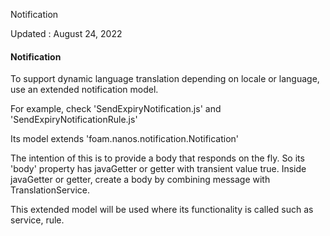 Notification

Updated : August 24, 2022



#### Notification


To support dynamic language translation depending on locale or language, use an extended notification model.

For example, check 'SendExpiryNotification.js' and 'SendExpiryNotificationRule.js'

Its model extends 'foam.nanos.notification.Notification'

The intention of this is to provide a body that responds on the fly.
So its 'body' property has javaGetter or getter with transient value true.
Inside javaGetter or getter, create a body by combining message with TranslationService.

This extended model will be used where its functionality is called such as service, rule.









